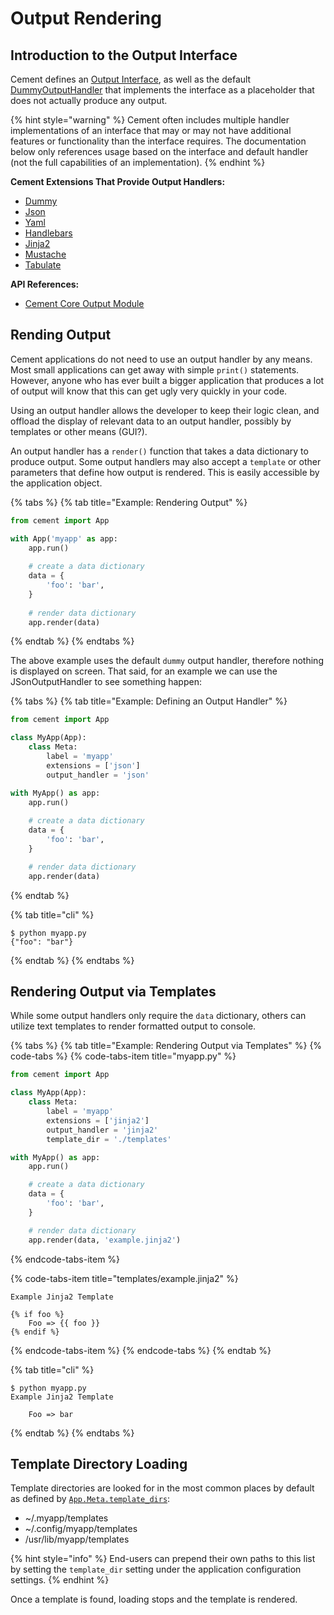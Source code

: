# Output Rendering

## Introduction to the Output Interface

Cement defines an [Output Interface](https://cement.readthedocs.io/en/2.99/api/core/output/#cement.core.output.OutputInterface), as well as the default [DummyOutputHandler](https://docs.builtoncement.com/%7B%7B%20version%20%7D%7D/api/ext/ext_dummy.html) that implements the interface as a placeholder that does not actually produce any output.

{% hint style="warning" %}
Cement often includes multiple handler implementations of an interface that may or may not have additional features or functionality than the interface requires.  The documentation below only references usage based on the interface and default handler \(not the full capabilities of an implementation\).
{% endhint %}

**Cement Extensions That Provide Output Handlers:**

* [Dummy](../extensions/dummy.md)
* [Json](../extensions/json.md)
* [Yaml](../extensions/yaml.md)
* [Handlebars](../extensions/handlebars.md)
* [Jinja2](../extensions/jinja2.md)
* [Mustache](../extensions/mustache.md)
* [Tabulate](../extensions/tabulate.md)

**API References:**

* [Cement Core Output Module](https://cement.readthedocs.io/en/2.99/api/core/output)

## Rending Output

Cement applications do not need to use an output handler by any means. Most small applications can get away with simple `print()` statements. However, anyone who has ever built a bigger application that produces a lot of output will know that this can get ugly very quickly in your code.

Using an output handler allows the developer to keep their logic clean, and offload the display of relevant data to an output handler, possibly by templates or other means \(GUI?\).

An output handler has a `render()` function that takes a data dictionary to produce output. Some output handlers may also accept a `template` or other parameters that define how output is rendered. This is easily accessible by the application object.

{% tabs %}
{% tab title="Example: Rendering Output" %}
```python
from cement import App

with App('myapp' as app:
    app.run()
    
    # create a data dictionary
    data = {
        'foo': 'bar',
    }
    
    # render data dictionary
    app.render(data)
```
{% endtab %}
{% endtabs %}

The above example uses the default `dummy` output handler, therefore nothing is displayed on screen. That said, for an example we can use the JSonOutputHandler to see something happen:

{% tabs %}
{% tab title="Example: Defining an Output Handler" %}
```python
from cement import App

class MyApp(App):
    class Meta:
        label = 'myapp'
        extensions = ['json']
        output_handler = 'json'

with MyApp() as app:
    app.run()
    
    # create a data dictionary
    data = {
        'foo': 'bar',
    }

    # render data dictionary
    app.render(data)
```
{% endtab %}

{% tab title="cli" %}
```text
$ python myapp.py
{"foo": "bar"}
```
{% endtab %}
{% endtabs %}

## Rendering Output via Templates

While some output handlers only require the `data` dictionary, others can utilize text templates to render formatted output to console.

{% tabs %}
{% tab title="Example: Rendering Output via Templates" %}
{% code-tabs %}
{% code-tabs-item title="myapp.py" %}
```python
from cement import App

class MyApp(App):
    class Meta:
        label = 'myapp'
        extensions = ['jinja2']
        output_handler = 'jinja2'
        template_dir = './templates'

with MyApp() as app:
    app.run()

    # create a data dictionary
    data = {
        'foo': 'bar',
    }

    # render data dictionary
    app.render(data, 'example.jinja2')
```
{% endcode-tabs-item %}

{% code-tabs-item title="templates/example.jinja2" %}
```
Example Jinja2 Template

{% if foo %}
    Foo => {{ foo }}
{% endif %}
```
{% endcode-tabs-item %}
{% endcode-tabs %}
{% endtab %}

{% tab title="cli" %}
```text
$ python myapp.py
Example Jinja2 Template

    Foo => bar
```
{% endtab %}
{% endtabs %}

## Template Directory Loading

Template directories are looked for in the most common places by default as defined by [`App.Meta.template_dirs`](https://cement.readthedocs.io/en/2.99/api/core/foundation/#cement.core.foundation.App.Meta.template_dirs):

* ~/.myapp/templates
* ~/.config/myapp/templates
* /usr/lib/myapp/templates

{% hint style="info" %}
End-users can prepend their own paths to this list by setting the `template_dir` setting under the application configuration settings.
{% endhint %}

Once a template is found, loading stops and the template is rendered.

## 

